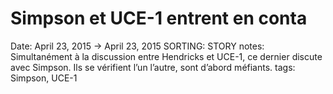# Simpson et UCE-1 entrent en conta

Date: April 23, 2015 → April 23, 2015
SORTING: STORY
notes: Simultanément à la discussion entre Hendricks et UCE-1, ce dernier discute avec Simpson. Ils se vérifient l’un l’autre, sont d’abord méfiants.
tags: Simpson, UCE-1